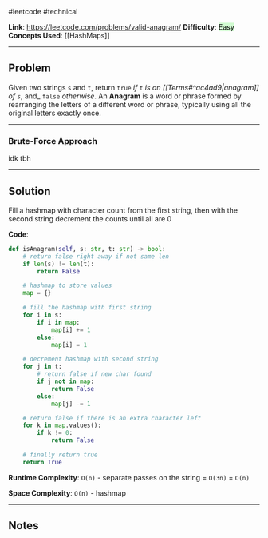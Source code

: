 #leetcode #technical

**Link**: https://leetcode.com/problems/valid-anagram/
**Difficulty**: <mark style="background: #BBFABBA6;">Easy</mark>
**Concepts Used**: [[HashMaps]]

---
## Problem

Given two strings `s` and `t`, return `true` _if_ `t` _is an [[_Terms#^ac4ad9|anagram]] of_ `s`_, and_ `false` _otherwise_. An **Anagram** is a word or phrase formed by rearranging the letters of a different word or phrase, typically using all the original letters exactly once.

---
### Brute-Force Approach
idk tbh

---
## Solution

Fill a hashmap with character count from the first string, then with the second string decrement the counts until all are 0

**Code**:
```python
def isAnagram(self, s: str, t: str) -> bool:
	# return false right away if not same len
	if len(s) != len(t):
		return False

	# hashmap to store values
	map = {}

	# fill the hashmap with first string
	for i in s:
		if i in map:
			map[i] += 1
		else:
			map[i] = 1

	# decrement hashmap with second string
	for j in t:
		# return false if new char found
		if j not in map:
			return False
		else:
			map[j] -= 1

	# return false if there is an extra character left
	for k in map.values():
		if k != 0:
			return False

	# finally return true
	return True
```

**Runtime Complexity**: `O(n)` - separate passes on the string = `O(3n)` = `O(n)`

**Space Complexity**: `O(n)` - hashmap

---
## Notes